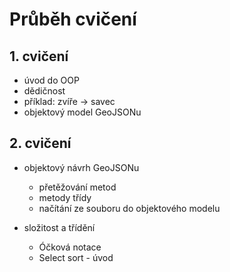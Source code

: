 # Průběh cvičení

## 1. cvičení
  - úvod do OOP
  - dědičnost
  - příklad: zvíře -> savec
  - objektový model GeoJSONu

## 2. cvičení
  - objektový návrh GeoJSONu
    - přetěžování metod
    - metody třídy
    - načítání ze souboru do objektového modelu

  - složitost a třídění
    - Óčková notace
    - Select sort - úvod
